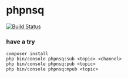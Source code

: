 # phpnsq

[![Build Status](https://travis-ci.org/okstuff/phpnsq.svg?branch=master)](https://travis-ci.org/okstuff/phpnsq)

### have a try
```shell
composer install
php bin/console phpnsq:sub <topic> <channel>
php bin/console phpnsq:pub <topic>
php bin/console phpnsq:mpub <topic>
```
